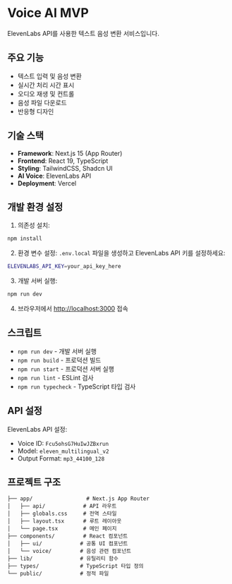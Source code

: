 # Voice AI MVP

ElevenLabs API를 사용한 텍스트 음성 변환 서비스입니다.

## 주요 기능

- 텍스트 입력 및 음성 변환
- 실시간 처리 시간 표시
- 오디오 재생 및 컨트롤
- 음성 파일 다운로드
- 반응형 디자인

## 기술 스택

- **Framework**: Next.js 15 (App Router)
- **Frontend**: React 19, TypeScript
- **Styling**: TailwindCSS, Shadcn UI
- **AI Voice**: ElevenLabs API
- **Deployment**: Vercel

## 개발 환경 설정

1. 의존성 설치:

```bash
npm install
```

2. 환경 변수 설정:
   `.env.local` 파일을 생성하고 ElevenLabs API 키를 설정하세요:

```bash
ELEVENLABS_API_KEY=your_api_key_here
```

3. 개발 서버 실행:

```bash
npm run dev
```

4. 브라우저에서 [http://localhost:3000](http://localhost:3000) 접속

## 스크립트

- `npm run dev` - 개발 서버 실행
- `npm run build` - 프로덕션 빌드
- `npm run start` - 프로덕션 서버 실행
- `npm run lint` - ESLint 검사
- `npm run typecheck` - TypeScript 타입 검사

## API 설정

ElevenLabs API 설정:

- Voice ID: `Fcu5ohsG7HuIwJZBxrun`
- Model: `eleven_multilingual_v2`
- Output Format: `mp3_44100_128`

## 프로젝트 구조

```
├── app/                 # Next.js App Router
│   ├── api/            # API 라우트
│   ├── globals.css     # 전역 스타일
│   ├── layout.tsx      # 루트 레이아웃
│   └── page.tsx        # 메인 페이지
├── components/         # React 컴포넌트
│   ├── ui/            # 공통 UI 컴포넌트
│   └── voice/         # 음성 관련 컴포넌트
├── lib/               # 유틸리티 함수
├── types/             # TypeScript 타입 정의
└── public/            # 정적 파일
```

